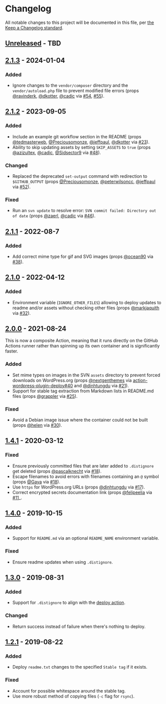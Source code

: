 # Changelog

All notable changes to this project will be documented in this file, per [the Keep a Changelog standard](http://keepachangelog.com/).

## [Unreleased] - TBD

## [2.1.3] - 2024-01-04
### Added
- Ignore changes to the `vendor/composer` directory and the `vendor/autoload.php` file to prevent modified file errors (props [@ravinderk](https://github.com/ravinderk), [@dkotter](https://github.com/dkotter), [@cadic](https://github.com/cadic) via [#54](https://github.com/10up/action-wordpress-plugin-asset-update/pull/54), [#55](https://github.com/10up/action-wordpress-plugin-asset-update/pull/55)).

## [2.1.2] - 2023-09-05
### Added
- Include an example git workflow section in the README (props [@tedmasterweb](https://github.com/tedmasterweb), [@Preciousomonze](https://github.com/Preciousomonze), [@jeffpaul](https://github.com/jeffpaul), [@dkotter](https://github.com/dkotter) via [#23](https://github.com/10up/action-wordpress-plugin-asset-update/pull/23)).
- Ability to skip updating assets by setting `SKIP_ASSETS` to `true` (props [@azizultex](https://github.com/azizultex), [@cadic](https://github.com/cadic), [@Sidsector9](https://github.com/Sidsector9) via [#48](https://github.com/10up/action-wordpress-plugin-asset-update/pull/48)).

### Changed
- Replaced the deprecated `set-output` command with redirection to `$GITHUB_OUTPUT` (props [@Preciousomonze](https://github.com/Preciousomonze), [@peterwilsoncc](https://github.com/peterwilsoncc), [@jeffpaul](https://github.com/jeffpaul) via [#52](https://github.com/10up/action-wordpress-plugin-asset-update/pull/52)).

### Fixed
- Run an `svn update` to resolve error: `SVN commit failed: Directory out of date` (props [@zaerl](https://github.com/zaerl), [@cadic](https://github.com/cadic) via [#46](https://github.com/10up/action-wordpress-plugin-asset-update/pull/46)).

## [2.1.1] - 2022-08-7
### Added
- Add correct mime type for gif and SVG images (props [@ocean90](https://github.com/ocean90) via [#38](https://github.com/10up/action-wordpress-plugin-asset-update/pull/38)).

## [2.1.0] - 2022-04-12
### Added
- Environment variable (`IGNORE_OTHER_FILES`) allowing to deploy updates to readme and/or assets without checking other files (props [@markjaquith](https://github.com/markjaquith) via [#32](https://github.com/10up/action-wordpress-plugin-asset-update/pull/32)).

## [2.0.0] - 2021-08-24
This is now a composite Action, meaning that it runs directly on the GitHub Actions runner rather than spinning up its own container and is significantly faster.

### Added
- Set mime types on images in the SVN `assets` directory to prevent forced downloads on WordPress.org (props [@nextgenthemes](https://github.com/nextgenthemes) via [action-wordpress-plugin-deploy#40](https://github.com/10up/action-wordpress-plugin-deploy/pull/40) and [@dinhtungdu](https://github.com/dinhtungdu) via [#21](https://github.com/10up/action-wordpress-plugin-asset-update/pull/21)).
- Support for stable tag extraction from Markdown lists in README.md files (props [@grappler](https://github.com/grappler) via [#25](https://github.com/10up/action-wordpress-plugin-asset-update/pull/25)).

### Fixed
- Avoid a Debian image issue where the container could not be built (props [@helen](https://github.com/helen) via [#30](https://github.com/10up/action-wordpress-plugin-asset-update/pull/30)).

## [1.4.1] - 2020-03-12
### Fixed
- Ensure previously committed files that are later added to `.distignore` get deleted (props [@pascalknecht](https://github.com/pascalknecht) via [#18](https://github.com/10up/action-wordpress-plugin-asset-update/pull/18)).
- Escape filenames to avoid errors with filenames containing an `@` symbol (props [@Gaya](https://github.com/Gaya) via [#18](https://github.com/10up/action-wordpress-plugin-asset-update/pull/18)).
- Use `https` for WordPress.org URLs (props [@dinhtungdu](https://github.com/dinhtungdu) via [#17](https://github.com/10up/action-wordpress-plugin-asset-update/pull/17)).
- Correct encrypted secrets documentation link (props [@felipeelia](https://github.com/felipeelia) via [#11](https://github.com/10up/action-wordpress-plugin-asset-update/pull/11)_.

## [1.4.0] - 2019-10-15
### Added
- Support for `README.md` via an optional `README_NAME` environment variable.

### Fixed
- Ensure readme updates when using `.distignore`.

## [1.3.0] - 2019-08-31
### Added
- Support for `.distignore` to align with the [deploy action](https://github.com/10up/action-wordpress-plugin-deploy/).

### Changed
- Return success instead of failure when there's nothing to deploy.

## [1.2.1] - 2019-08-22
### Added
- Deploy `readme.txt` changes to the specified `Stable tag` if it exists.

### Fixed
- Account for possible whitespace around the stable tag.
- Use more robust method of copying files (`-c` flag for `rsync`).

[Unreleased]: https://github.com/10up/action-wordpress-plugin-asset-update/compare/stable...develop
[2.1.3]: https://github.com/10up/action-wordpress-plugin-asset-update/compare/2.1.2...2.1.3
[2.1.2]: https://github.com/10up/action-wordpress-plugin-asset-update/compare/2.1.1...2.1.2
[2.1.1]: https://github.com/10up/action-wordpress-plugin-asset-update/compare/2.1.0...2.1.1
[2.1.0]: https://github.com/10up/action-wordpress-plugin-asset-update/compare/2.0.0...2.1.0
[2.0.0]: https://github.com/10up/action-wordpress-plugin-asset-update/compare/1.4.1...2.0.0
[1.4.1]: https://github.com/10up/action-wordpress-plugin-asset-update/compare/1.4.0...1.4.1
[1.4.0]: https://github.com/10up/action-wordpress-plugin-asset-update/compare/1.3.0...1.4.0
[1.3.0]: https://github.com/10up/action-wordpress-plugin-asset-update/compare/1.2.1...1.3.0
[1.2.1]: https://github.com/10up/action-wordpress-plugin-asset-update/compare/03e175e...d2b6608
